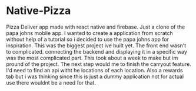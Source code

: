 # Native-Pizza

Pizza Deliver app made with react native and firebase. Just a clone of the papa johns mobile app. I wanted to create a application from scratch without help of a tutorial so i decided to use the papa johns app for inspiration. This was the biggest project ive built yet. The front end wasn't to complicated. connecting the backend and displaying it in a specific way was the most complicated part. This took about a week to make but im pround of the project. The next step would me to finish the carryout feature. I'd need to find an api witht he locations of each location. Also a rewards tab but i was thinking since this is just a dummy application not for actual use there wouldnt be a need for that.
